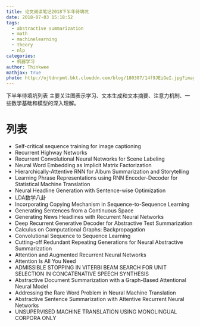 ```yaml
---
title: 论文阅读笔记2018下半年待填坑
date: 2018-07-03 15:18:52
tags:
  - abstractive summarization
  - math
  - machinelearning
  -	theory
  -	nlp
categories:
  - 机器学习
author: Thinkwee
mathjax: true
photo: http://ojtdnrpmt.bkt.clouddn.com/blog/180307/14f9JEiGeI.jpg?imageslim
---
```


下半年待填坑列表
主要关注图表示学习、文本生成和文本摘要、注意力机制、一些数学基础和模型的深入理解。

<!--more-->

# 列表
-	Self-critical sequence training for image captioning
-	Recurrent Highway Networks
-	Recurrent Convolutional Neural Networks for Scene Labeling
-	Neural Word Embedding as Implicit Matrix Factorization
-	Hierarchically-Attentive RNN for Album Summarization and Storytelling
-	Learning Phrase Representations using RNN Encoder-Decoder for Statistical Machine Translation
-	Neural Headline Generation with Sentence-wise Optimization
-	LDA数学八卦
-	Incorporating Copying Mechanism in Sequence-to-Sequence Learning
-	Generating Sentences from a Continuous Space
-	Generating News Headlines with Recurrent Neural Networks
-	Deep Recurrent Generative Decoder for Abstractive Text Summarization
-	Calculus on Computational Graphs: Backpropagation
-	Convolutional Sequence to Sequence Learning
-	Cutting-off Redundant Repeating Generations for Neural Abstractive Summarization
-	Attention and Augmented Recurrent Neural Networks
-	Attention Is All You Need
-	ADMISSIBLE STOPPING IN VITERBI BEAM SEARCH FOR UNIT SELECTION IN CONCATENATIVE SPEECH SYNTHESIS
-	Abstractive Document Summarization with a Graph-Based Attentional Neural Model
-	Addressing the Rare Word Problem in Neural Machine Translation
-	Abstractive Sentence Summarization with Attentive Recurrent Neural Networks
-	UNSUPERVISED MACHINE TRANSLATION USING MONOLINGUAL CORPORA ONLY